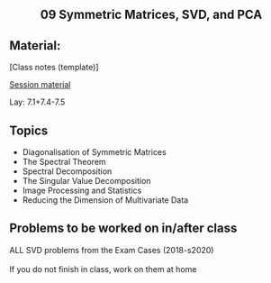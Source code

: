 <h2 align="center">09 Symmetric Matrices, SVD, and PCA</h2>

## Material:

[Class notes (template)]

[Session material](https://viaucdk-my.sharepoint.com/:f:/g/personal/rib_viauc_dk/EtRvmMnYXORCi6BvOYlcc5IBsurTuKp_Tj7q-MY-SjV4ng?e=ttcO3r)

<p>Lay:&nbsp;​​​​7.1+7.4-7.5 &nbsp;</p>

## Topics
<ul>
 <li>Diagonalisation of Symmetric Matrices</li>
 <li>The Spectral Theorem</li>
 <li>Spectral Decomposition</li>
 <li>​​The Singular Value Decomposition</li>
 <li>Image Processing and Statistics</li>
 <li>Reducing the Dimension of Multivariate Data</li>
</ul>

## Problems to be worked on in/after class
<p>ALL SVD problems from the Exam Cases (2018-s2020)<br />
&nbsp;&nbsp;&nbsp;&nbsp;&nbsp;<br />
If you do not finish in class, work on them at home</p>
